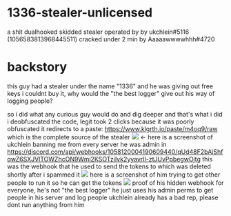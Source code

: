 # 1336-stealer-unlicensed

a shit dualhooked skidded stealer operated by by ukchlein#5116 (1056583813968445511)
cracked under 2 min by Aaaaawwwwhhh#4720

# backstory
this guy had a stealer under the name "1336" and he was giving out free keys
i couldnt buy it, why would the "the best logger" give out his way of logging people?

so i did what any curious guy would do and dig deeper and that's what i did
i deobfuscated the code, legit took 2 clicks because it was poorly obfuscated
it redirects to a paste: https://www.klgrth.io/paste/m4oq9/raw which is the complete source of the stealer
![](https://media.discordapp.net/attachments/1053746327026147369/1060721750511464508/image.png?width=327&height=365) <- here is a screenshot of ukchlein banning me from every server he was admin in
https://discord.com/api/webhooks/1058120004190609440/qUd48F2bAiShfqwZ6SXJVlTOWZhcON9Wmi2KSOTziIvk2yyavrlI-ztJUvPpbegwOjtg 
this was the webhook that he used to send the tokens to which was deleted shortly after i spammed it
![](https://media.discordapp.net/attachments/1053746327026147369/1060721750154936361/image.png?width=337&height=129) here is a screenshot of him trying to get other people to run it so he can get the tokens
![](https://media.discordapp.net/attachments/1053746327026147369/1060721749777461348/image.png?width=1101&height=67) proof of his hidden webhook
for everyone, he's not "the best logger" he just uses his admin perms to get people in his server and log people
ukchlein already has a bad rep, please dont run anything from him 
